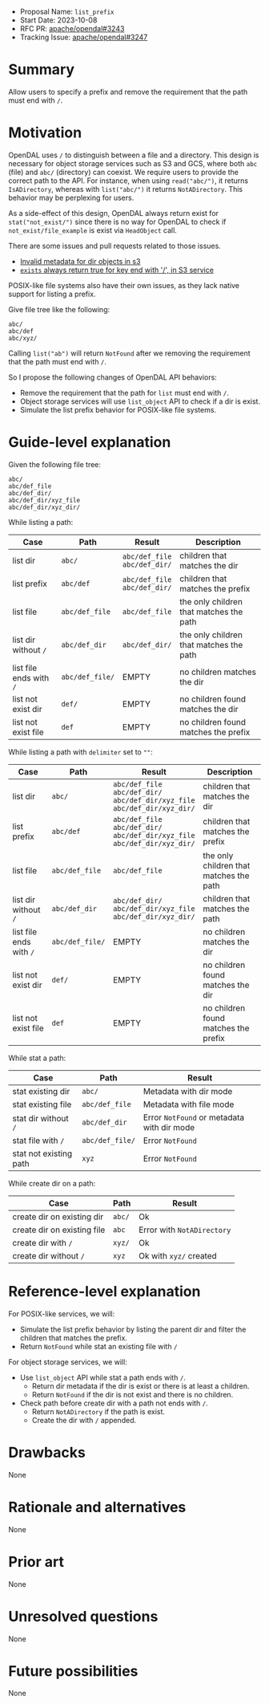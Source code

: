 - Proposal Name: `list_prefix`
- Start Date: 2023-10-08
- RFC PR: [apache/opendal#3243](https://github.com/apache/opendal/pull/3243)
- Tracking Issue: [apache/opendal#3247](https://github.com/apache/opendal/issues/3247)

# Summary

Allow users to specify a prefix and remove the requirement that the path must end with `/`.

# Motivation

OpenDAL uses `/` to distinguish between a file and a directory. This design is necessary for object storage services such as S3 and GCS, where both `abc` (file) and `abc/` (directory) can coexist. We require users to provide the correct path to the API. For instance, when using `read("abc/")`, it returns `IsADirectory`, whereas with `list("abc/")` it returns `NotADirectory`. This behavior may be perplexing for users.

As a side-effect of this design, OpenDAL always return exist for `stat("not_exist/")` since there is no way for OpenDAL to check if `not_exist/file_example` is exist via `HeadObject` call.

There are some issues and pull requests related to those issues.

- [Invalid metadata for dir objects in s3](https://github.com/apache/opendal/issues/3199)
- [`exists` always return true for key end with '/', in S3 service](https://github.com/apache/opendal/issues/2086)

POSIX-like file systems also have their own issues, as they lack native support for listing a prefix.

Give file tree like the following:

```shell
abc/
abc/def
abc/xyz/
```

Calling `list("ab")` will return `NotFound` after we removing the requirement that the path must end with `/`.

So I propose the following changes of OpenDAL API behaviors:

- Remove the requirement that the path for `list` must end with `/`.
- Object storage services will use `list_object` API to check if a dir is exist.
- Simulate the list prefix behavior for POSIX-like file systems.

# Guide-level explanation

Given the following file tree:

```shell
abc/
abc/def_file
abc/def_dir/
abc/def_dir/xyz_file
abc/def_dir/xyz_dir/
```

While listing a path:

| Case                    | Path            | Result                              | Description                             |
|-------------------------|-----------------|-------------------------------------|-----------------------------------------|
| list dir                | `abc/`          | `abc/def_file` <br/> `abc/def_dir/` | children that matches the dir           |
| list prefix             | `abc/def`       | `abc/def_file` <br/> `abc/def_dir/` | children that matches the prefix        |
| list file               | `abc/def_file`  | `abc/def_file`                      | the only children that matches the path |
| list dir without `/`    | `abc/def_dir`   | `abc/def_dir/`                      | the only children that matches the path |
| list file ends with `/` | `abc/def_file/` | EMPTY                               | no children matches the dir             |
| list not exist dir      | `def/`          | EMPTY                               | no children found matches the dir       |
| list not exist file     | `def`           | EMPTY                               | no children found matches the prefix    |

While listing a path with `delimiter` set to `""`:

| Case                    | Path            | Result                                                                                        | Description                             |
|-------------------------|-----------------|-----------------------------------------------------------------------------------------------|-----------------------------------------|
| list dir                | `abc/`          | `abc/def_file` <br/> `abc/def_dir/` <br/> `abc/def_dir/xyz_file` <br/> `abc/def_dir/xyz_dir/` | children that matches the dir           |
| list prefix             | `abc/def`       | `abc/def_file` <br/> `abc/def_dir/` <br/> `abc/def_dir/xyz_file` <br/> `abc/def_dir/xyz_dir/` | children that matches the prefix        |
| list file               | `abc/def_file`  | `abc/def_file`                                                                                | the only children that matches the path |
| list dir without `/`    | `abc/def_dir`   | `abc/def_dir/` <br/> `abc/def_dir/xyz_file` <br/> `abc/def_dir/xyz_dir/`                      | children that matches the path          |
| list file ends with `/` | `abc/def_file/` | EMPTY                                                                                         | no children matches the dir             |
| list not exist dir      | `def/`          | EMPTY                                                                                         | no children found matches the dir       |
| list not exist file     | `def`           | EMPTY                                                                                         | no children found matches the prefix    |

While stat a path:

| Case                   | Path            | Result                                     |
|------------------------|-----------------|--------------------------------------------|
| stat existing dir      | `abc/`          | Metadata with dir mode                     | 
| stat existing file     | `abc/def_file`  | Metadata with file mode                    | 
| stat dir without `/`   | `abc/def_dir`   | Error `NotFound` or metadata with dir mode | 
| stat file with `/`     | `abc/def_file/` | Error `NotFound`                           |
| stat not existing path | `xyz`           | Error `NotFound`                           |

While create dir on a path:

| Case                        | Path   | Result                     |
|-----------------------------|--------|----------------------------|
| create dir on existing dir  | `abc/` | Ok                         |
| create dir on existing file | `abc`  | Error with `NotADirectory` |
| create dir with `/`         | `xyz/` | Ok                         |
| create dir without `/`      | `xyz`  | Ok with `xyz/` created     |

# Reference-level explanation

For POSIX-like services, we will:

- Simulate the list prefix behavior by listing the parent dir and filter the children that matches the prefix.
- Return `NotFound` while stat an existing file with `/`

For object storage services, we will:

- Use `list_object` API while stat a path ends with `/`.
  - Return dir metadata if the dir is exist or there is at least a children.
  - Return `NotFound` if the dir is not exist and there is no children.
- Check path before create dir with a path not ends with `/`.
  - Return `NotADirectory` if the path is exist.
  - Create the dir with `/` appended.

# Drawbacks

None

# Rationale and alternatives

None

# Prior art

None

# Unresolved questions

None

# Future possibilities

None

